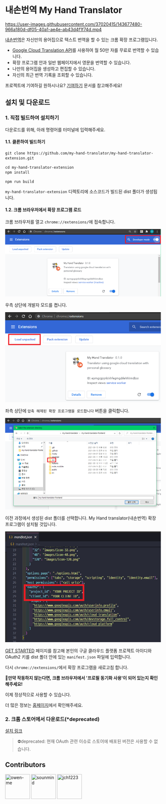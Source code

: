 # 내손번역 My Hand Translator

https://user-images.githubusercontent.com/37020415/143677480-966a180d-df05-40a1-ae4e-ab43d4f1f74d.mp4

[내손번역](https://my-hand-translator.github.io/)은 자신만의 용어집으로 텍스트 번역을 할 수 있는 크롬 확장 프로그램입니다.
- [Google Cloud Translation API](https://cloud.google.com/translate/)를 사용하여 월 50만 자를 무료로 번역할 수 있습니다.  
- 확장 프로그램 안과 일반 웹페이지에서 영문을 번역할 수 있습니다.
- 나만의 용어집을 생성하고 편집할 수 있습니다.
- 자신의 최근 번역 기록을 조회할 수 있습니다.

프로젝트에 기여하길 원하시나요? [기여하기](./CONTRIBUTING.md) 문서를 참고해주세요!

## 설치 및 다운로드

### 1. 직접 빌드하여 설치하기

다운로드를 위해, 아래 명령어를 터미널에 입력해주세요.

#### 1.1. 클론하여 빌드하기

```shell
git clone https://github.com/my-hand-translator/my-hand-translator-extension.git
```

```shell
cd my-hand-translator-extension
npm install
```

```shell
npm run build
```

`my-hand-translator-extension` 디렉토리에 소스코드가 빌드된 dist 폴더가 생성됩니다.

#### 1.2. 크롬 브라우저에서 확장 프로그램 로드

크롬 브라우저를 열고 `chrome://extensions/`에 접속합니다.

![readme-0](assets/contributing-0.PNG)

우측 상단에 개발자 모드를 켭니다.

![readme-1](assets/contributing-1.PNG)

좌측 상단에 `압축 해제된 확장 프로그램을 로드합니다` 버튼을 클릭합니다.

![readme-3](assets/contributing-2.PNG)

이전 과정에서 생성된 dist 폴더를 선택합니다. My Hand translator(내손번역) 확장 프로그램이 설치될 것입니다.

![readme-4](assets/readme-info-1.png)

[GET STARTED](https://my-hand-translator.github.io/#/get-started) 페이지를 참고해 본인의 구글 클라우드 플랫폼 프로젝트 아이디와 OAuth2 키를 dist 폴더 안에 있는 `manifest.json` 파일에 입력합니다.

다시 `chrome://extensions/`에서 확장 프로그램을 새로고침 합니다.

**📌만약 작동하지 않는다면, 크롬 브라우저에서 '프로필 동기화 사용'이 되어 있는지 확인해주세요!**

이제 정상적으로 사용할 수 있습니다.

더 많은 정보는 [홈페이지](https://my-hand-translator.github.io)에서 확인해주세요.

### 2. 크롬 스토어에서 다운로드(*deprecated)

[설치 링크](https://chrome.google.com/webstore/detail/my-hand-translator/iidfgdkckfjpabpfphlejemhoncclbdp)
 
> ⛔deprecated: 현재 OAuth 관련 이슈로 스토어에 배포된 버전은 사용할 수 없습니다.

## Contributors

[//]: contributor-faces

<a href="https://github.com/owen-me"><img src="https://avatars.githubusercontent.com/owen-me" title="owen-me" width="80" height="80"></a>
<a href="https://github.com/sounmind"><img src="https://avatars.githubusercontent.com/u/37020415?s=400&u=a7e91ccac7089e8663109a356f40795fd4506a9e&v=4" title="sounmind" width="80" height="80"></a>
<a href="https://github.com/jch1223"><img src="https://avatars.githubusercontent.com/u/39752259?v=4" title="jch1223" width="80" height="80"></a>

[//]: contributor-faces
